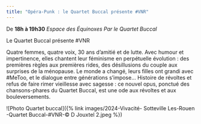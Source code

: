```yaml
---
title: "Opéra-Punk : le Quartet Buccal présente #VNR"
---
```

De **18h à 19h30**
_Espace des Équinoxes_
_Par le Quartet Buccal_

Le Quartet Buccal présente #VNR

Quatre femmes, quatre voix, 30 ans d’amitié et de lutte. Avec humour et impertinence, elles chantent leur féminisme en perpétuelle évolution : des premières règles aux premières rides, des désillusions du couple aux surprises de la ménopause. Le monde a changé, leurs filles ont grandi avec #MeToo, et le dialogue entre générations s’impose...
Histoire de révoltes et refus de faire rimer vieillesse avec sagesse : ce nouvel opus, ponctué des chansons-phares du Quartet Buccal, est une ode aux révoltes et aux bouleversements.

![Photo Quartet buccal]({% link images/2024-Vivacité- Sotteville Les-Rouen -Quartet Buccal-#VNR-© D Jouxtel 2.jpeg %})